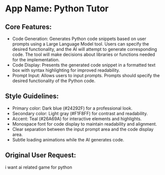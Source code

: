 # **App Name**: Python Tutor

## Core Features:

- Code Generation: Generates Python code snippets based on user prompts using a Large Language Model tool. Users can specify the desired functionality, and the AI will attempt to generate corresponding code. The tool will make decisions about libraries or functions needed for the implementation.
- Code Display: Presents the generated code snippet in a formatted text box with syntax highlighting for improved readability.
- Prompt Input: Allows users to input prompts. Prompts should specify the desired functionality of the Python code.

## Style Guidelines:

- Primary color: Dark blue (#24292F) for a professional look.
- Secondary color: Light gray (#F1F8FF) for contrast and readability.
- Accent: Teal (#26A69A) for interactive elements and highlights.
- Monospace font for code display to maintain readability and alignment.
- Clear separation between the input prompt area and the code display area.
- Subtle loading animations while the AI generates code.

## Original User Request:
i want ai related game for python
  